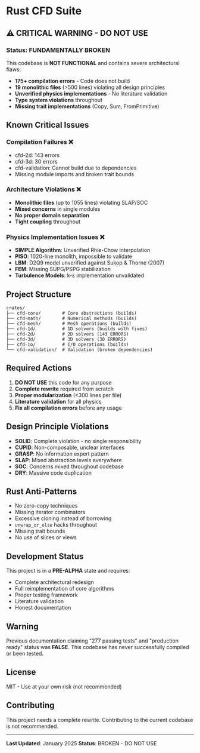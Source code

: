 # Rust CFD Suite

## ⚠️ **CRITICAL WARNING - DO NOT USE**

### **Status: FUNDAMENTALLY BROKEN**

This codebase is **NOT FUNCTIONAL** and contains severe architectural flaws:

- **175+ compilation errors** - Code does not build
- **19 monolithic files** (>500 lines) violating all design principles
- **Unverified physics implementations** - No literature validation
- **Type system violations** throughout
- **Missing trait implementations** (Copy, Sum, FromPrimitive)

## **Known Critical Issues**

### Compilation Failures ❌
- cfd-2d: 143 errors
- cfd-3d: 30 errors  
- cfd-validation: Cannot build due to dependencies
- Missing module imports and broken trait bounds

### Architecture Violations ❌
- **Monolithic files** (up to 1055 lines) violating SLAP/SOC
- **Mixed concerns** in single modules
- **No proper domain separation**
- **Tight coupling** throughout

### Physics Implementation Issues ❌
- **SIMPLE Algorithm**: Unverified Rhie-Chow interpolation
- **PISO**: 1020-line monolith, impossible to validate
- **LBM**: D2Q9 model unverified against Sukop & Thorne (2007)
- **FEM**: Missing SUPG/PSPG stabilization
- **Turbulence Models**: k-ε implementation unvalidated

## **Project Structure**

```
crates/
├── cfd-core/        # Core abstractions (builds)
├── cfd-math/        # Numerical methods (builds)
├── cfd-mesh/        # Mesh operations (builds)
├── cfd-1d/          # 1D solvers (builds with fixes)
├── cfd-2d/          # 2D solvers (143 ERRORS)
├── cfd-3d/          # 3D solvers (30 ERRORS)
├── cfd-io/          # I/O operations (builds)
└── cfd-validation/  # Validation (broken dependencies)
```

## **Required Actions**

1. **DO NOT USE** this code for any purpose
2. **Complete rewrite** required from scratch
3. **Proper modularization** (<300 lines per file)
4. **Literature validation** for all physics
5. **Fix all compilation errors** before any usage

## **Design Principle Violations**

- **SOLID**: Complete violation - no single responsibility
- **CUPID**: Non-composable, unclear interfaces
- **GRASP**: No information expert pattern
- **SLAP**: Mixed abstraction levels everywhere
- **SOC**: Concerns mixed throughout codebase
- **DRY**: Massive code duplication

## **Rust Anti-Patterns**

- No zero-copy techniques
- Missing iterator combinators
- Excessive cloning instead of borrowing
- `unwrap_or_else` hacks throughout
- Missing trait bounds
- No use of slices or views

## **Development Status**

This project is in a **PRE-ALPHA** state and requires:
- Complete architectural redesign
- Full reimplementation of core algorithms
- Proper testing framework
- Literature validation
- Honest documentation

## **Warning**

Previous documentation claiming "277 passing tests" and "production ready" status was **FALSE**. This codebase has never successfully compiled or been tested.

## **License**

MIT - Use at your own risk (not recommended)

## **Contributing**

This project needs a complete rewrite. Contributing to the current codebase is not recommended.

---

**Last Updated**: January 2025
**Status**: BROKEN - DO NOT USE